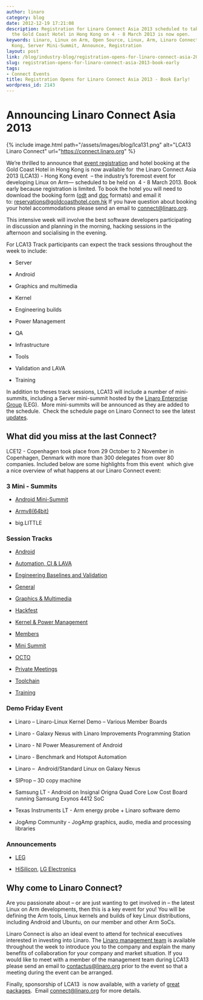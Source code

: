 ```yaml
---
author: linaro
category: blog
date: 2012-12-19 17:21:08
description: Registration for Linaro Connect Asia 2013 scheduled to take place at
  the Gold Coast Hotel in Hong Kong on 4 - 8 March 2013 is now open.
keywords: Linaro, Linux on Arm, Open Source, Linux, Arm, Linaro Connect, LCA13-Hong
  Kong, Server Mini-Summit, Announce, Registration
layout: post
link: /blog/industry-blog/registration-opens-for-linaro-connect-asia-2013-book-early/
slug: registration-opens-for-linaro-connect-asia-2013-book-early
tags:
- Connect Events
title: Registration Opens for Linaro Connect Asia 2013 - Book Early!
wordpress_id: 2143
---
```


# Announcing Linaro Connect Asia 2013

{% include image.html path="/assets/images/blog/lca131.png" alt="LCA13 Linaro Connect" url="https://connect.linaro.org" %}

We’re thrilled to announce that [event registration](http://linaro.eventbrite.co.uk/) and hotel booking at the Gold Coast Hotel in Hong Kong is now available for  the Linaro Connect Asia 2013 (LCA13) - Hong Kong event  – the industry’s foremost event for developing Linux on Arm— scheduled to be held on  4 - 8 March 2013. Book early because registration is limited. To book the hotel you will need to download the booking form ([odt](/assets/downloads/Hotel-Reservation-Form.odt) and [doc]() formats) and email it to: [reservations@goldcoasthotel.com.hk](mailto:reservations@goldcoasthotel.com.hk) If you have question about booking your hotel accommodations please send an email to [connect@linaro.org](mailto:connect@linaro.org).

This intensive week will involve the best software developers participating in discussion and planning in the morning, hacking sessions in the afternoon and socialising in the evening.

For LCA13 Track participants can expect the track sessions throughout the week to include:

- Server

- Android

- Graphics and multimedia

- Kernel

- Engineering builds

- Power Management

- QA

- Infrastructure

- Tools

- Validation and LAVA

- Training

In addition to theses track sessions, LCA13 will include a number of mini-summits, including a Server mini-summit hosted by the [Linaro Enterprise Group](/engineering/datacenter-and-cloud/) (LEG).  More mini-summits will be announced as they are added to the schedule.  Check the schedule page on Linaro Connect to see the latest [updates](https://connect.linaro.org/).

## What did you miss at the last Connect?

LCE12 - Copenhagen took place from 29 October to 2 November in Copenhagen, Denmark with more than 300 delegates from over 80 companies. Included below are some highlights from this event  which give a nice overview of what happens at our Linaro Connect event:

### 3 Mini - Summits

- [Android Mini-Summit](/blog/summary-of-the-android-mini-summit-at-connect-copenhagen-2012/)

- [Armv8(64bit)](/blog/armv8-64-bit-mini-summit-at-lce12-copenhagen/)

- big.LITTLE

### Session Tracks

- [Android](https://connect.linaro.org)

- [Automation, CI & LAVA](https://connect.linaro.org)

- [Engineering Baselines and Validation](https://connect.linaro.org)

- [General](https://connect.linaro.org)

- [Graphics & Multimedia](https://connect.linaro.org)

- [Hackfest](https://connect.linaro.org)

- [Kernel & Power Management](https://connect.linaro.org)

- [Members](https://connect.linaro.org)

- [Mini Summit](https://connect.linaro.org)

- [OCTO](https://connect.linaro.org)

- [Private Meetings](https://connect.linaro.org)

- [Toolchain](https://connect.linaro.org)

- [Training](https://connect.linaro.org)

### Demo Friday Event

- Linaro – Linaro-Linux Kernel Demo – Various Member Boards

- Linaro - Galaxy Nexus with Linaro Improvements Programming Station

- Linaro - NI Power Measurement of Android

- Linaro - Benchmark and Hotspot Automation

- Linaro –  Android/Standard Linux on Galaxy Nexus

- SIProp – 3D copy machine

- Samsung LT - Android on Insignal Origna Quad Core Low Cost Board running Samsung Exynos 4412 SoC

- Texas Instruments LT - Arm energy probe + Linaro software demo

- JogAmp Community - JogAmp graphics, audio, media and processing libraries

### Announcements

- [LEG](/news/industry-leaders-collaborate-to-accelerate-software-ecosystem-for-arm-servers-and-join-linaro/)

- [HiSilicon](/news/hisilicon-joins-linaro-as-core-member/), [LG Electronics](/news/lg-electronics-joins-linaro/)

## Why come to Linaro Connect?

Are you passionate about – or are just wanting to get involved in – the latest Linux on Arm developments, then this is a key event for you! You will be defining the Arm tools, Linux kernels and builds of key Linux distributions, including Android and Ubuntu, on our member and other Arm SoCs.

Linaro Connect is also an ideal event to attend for technical executives interested in investing into Linaro. The [Linaro management team](/about/) is available throughout the week to introduce you to the company and explain the many benefits of collaboration for your company and market situation. If you would like to meet with a member of the management team during LCA13 please send an email to contactus@linaro.org prior to the event so that a meeting during the event can be arranged.

Finally, sponsorship of LCA13  is now available, with a variety of [great packages](https://connect.linaro.org/sponsors/).  Email [connect@linaro.org](mailto:connect@linaro.org) for more details.